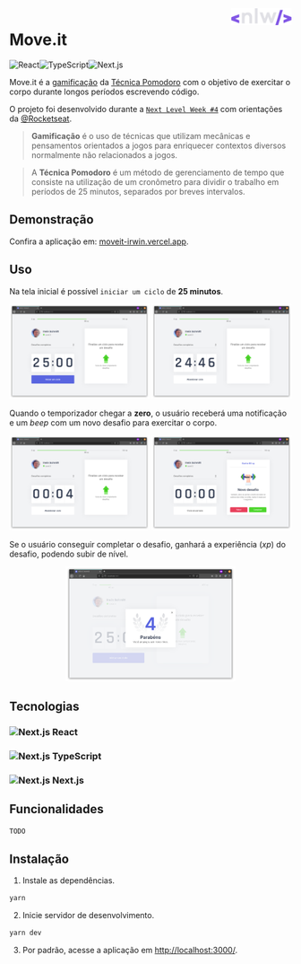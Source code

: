 <a href="https://nextlevelweek.com/" target="_blank">
    <img src="public/icons/nlw.svg" alt="NLW"align="right" height="30" />
</a>

# Move<span/>.it

<img src="https://img.shields.io/badge/React-61DAFB?style=for-the-badge&logo=react&logoColor=black" alt="React"><img src="https://img.shields.io/badge/TypeScript-3178C6?style=for-the-badge&logo=typescript&logoColor=white" alt="TypeScript"><img src="https://img.shields.io/badge/Next.js-000000?style=for-the-badge&logo=next.js" alt="Next.js">

Move<span></span>.it é a
<a href="https://pt.wikipedia.org/wiki/Ludifica%C3%A7%C3%A3o" target="_blank">gamificação</a>
da
<a href="https://pt.wikipedia.org/wiki/T%C3%A9cnica_pomodoro" target="_blank">Técnica Pomodoro</a>
com o objetivo de exercitar o corpo durante longos períodos escrevendo código.

O projeto foi desenvolvido durante a
<a href="https://nextlevelweek.com/" target="_blank">`Next Level Week #4`</a>
com orientações da
<a href="https://github.com/Rocketseat" target="_blank">@Rocketseat</a>.

> **Gamificação** é o uso de técnicas que utilizam mecânicas e pensamentos orientados a jogos para enriquecer contextos diversos normalmente não relacionados a jogos.

> A **Técnica Pomodoro** é um método de gerenciamento de tempo que consiste na utilização de um cronômetro para dividir o trabalho em períodos de 25 minutos, separados por breves intervalos.

## Demonstração

Confira a aplicação em:
<a href="https://moveit-irwin.vercel.app/" target="_blank">moveit-irwin.vercel.app</a>.

## Uso

Na tela inicial é possível `iniciar um ciclo` de **25 minutos**.

<p align="center">
    <img src="./docs/images/1.png" alt="Next.js" width="49.6%">
    <img src="./docs/images/2.png" alt="Next.js" width="49.6%">
</p>

Quando o temporizador chegar a **zero**, o usuário receberá uma notificação e um *beep* com um novo desafio para exercitar o corpo.

<p align="center">
    <img src="./docs/images/3.png" alt="Next.js" width="49.6%">
    <img src="./docs/images/4.png" alt="Next.js" width="49.6%">
</p>

Se o usuário conseguir completar o desafio, ganhará a experiência (*xp*) do desafio, podendo subir de nível.

<p align="center">
    <img src="./docs/images/5.png" alt="Next.js" width="60%">
</p>

## Tecnologias

### <img src="https://simpleicons.org/icons/react.svg" alt="Next.js" height="13"> React

### <img src="https://simpleicons.org/icons/typescript.svg" alt="Next.js" height="13"> TypeScript

### <img src="https://simpleicons.org/icons/next-dot-js.svg" alt="Next.js" height="13"> Next.js

## Funcionalidades

`TODO`

## Instalação

1. Instale as dependências.

```bash
yarn
```

2. Inicie servidor de desenvolvimento.

```bash
yarn dev
```

3. Por padrão, acesse a aplicação em
<a href="http://localhost:3000/" target="_blank">http://localhost:3000/</a>.

